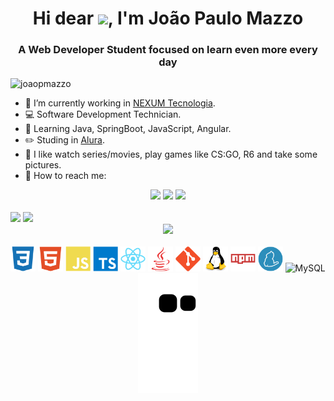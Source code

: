 <h1 align="center">Hi dear <img src="https://raw.githubusercontent.com/kaueMarques/kaueMarques/master/hi.gif" width="30px">, I'm João Paulo Mazzo</h1>
<h3 align="center">A Web Developer Student focused on learn even more every day</h3>
<p align="left"> <img src="https://komarev.com/ghpvc/?username=joaopmazzo" alt="joaopmazzo" /> </p>

- 🔭 I’m currently working in [NEXUM Tecnologia](https://nexum.com.br/ "NEXUM Tecnologia").
- 💻 Software Development Technician.
- :wrench: Learning Java, SpringBoot, JavaScript, Angular.
- :pencil2: Studing in [Alura](https://www.alura.com.br/ "Alura").
- 💬 I like watch series/movies, play games like CS:GO, R6 and take some pictures.
- 📧 How to reach me:

<div align="center">
   <a href="https://instagram.com/jp.mazzo" target="_blank"><img src="https://img.shields.io/badge/-Instagram-%23E4405F?style=for-the-badge&logo=instagram&logoColor=white" target="_blank"></a>
   <a href = "mailto:mazzojp@gmail.com"><img src="https://img.shields.io/badge/-Gmail-%23333?style=for-the-badge&logo=gmail&logoColor=white" target="_blank"></a>
   <a href="https://www.linkedin.com/in/joão-paulo-mazzo-2ab6b21b7/" target="_blank"><img src="https://img.shields.io/badge/-LinkedIn-%230077B5?style=for-the-badge&logo=linkedin&logoColor=white" target="_blank"></a> 
 </div>

<div align="center" style="display: inline-block"><br>
  <img height="180em" src="https://github-readme-stats.vercel.app/api?username=joaopmazzo&show_icons=true&theme=radical&include_all_commits=true&count_private=true"/>
  <img height="180em" src="https://github-readme-stats.vercel.app/api/top-langs/?username=joaopmazzo&layout=compact&langs_count=16&theme=radical"/>
</div>

<div align="center">
  <img src="http://github-readme-streak-stats.herokuapp.com?user=joaopmazzo&theme=radical">
 </div>
 
 <div align="center"><br>
  <img src="https://raw.githubusercontent.com/devicons/devicon/master/icons/css3/css3-plain.svg" alt="css3"  width="40"/>
  <img src="https://raw.githubusercontent.com/devicons/devicon/master/icons/html5/html5-plain.svg" alt="html5"  width="40"/>
  <img src="https://raw.githubusercontent.com/devicons/devicon/master/icons/javascript/javascript-plain.svg" alt="javascript" width="40"/>
  <img src="https://raw.githubusercontent.com/devicons/devicon/master/icons/typescript/typescript-plain.svg" alt="typescript" width="40"/>
  <img src="https://raw.githubusercontent.com/devicons/devicon/master/icons/react/react-original.svg" alt="react" width="40"/>
  <img src="https://raw.githubusercontent.com/devicons/devicon/master/icons/java/java-plain.svg" alt="java" width="40"/>
  <img src="https://raw.githubusercontent.com/devicons/devicon/master/icons/git/git-plain.svg" alt="Git" width="40"/>
  <img src="https://raw.githubusercontent.com/devicons/devicon/master/icons/linux/linux-original.svg" alt="Git" width="40"/>
  <img src="https://raw.githubusercontent.com/devicons/devicon/master/icons/npm/npm-original-wordmark.svg" alt="Npm" width="40"/>
  <img src="https://raw.githubusercontent.com/devicons/devicon/master/icons/yarn/yarn-original.svg" alt="Yarn" width="40"/>
  <img src="https://cdn.jsdelivr.net/gh/devicons/devicon/icons/mysql/mysql-original.svg" alt="MySQL" width="40"/>
</div>

<div align="center">
  <img src="https://github.com/joaopmazzo/joaopmazzo/blob/output/github-contribution-grid-snake.svg">
</div>
